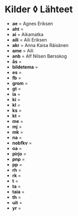 Kilder ◊ Lähteet
================




 - **ae** = Agnes Eriksen
 - **aht** = 
 - **ai** = Aikamatka
 - **aili** = Aili Eriksen
 - **akr** = Anna Kaisa Räisänen
 - **ame** = Aili
 - **anb** = Alf Nilsen Børsskog
 - **ås** = 
 - **bildetema** = 
 - **es** = 
 - **fb** = 
 - **grom** = 
 - **gt** = 
 - **ia** = 
 - **ki** = 
 - **kl** = 
 - **ks** = 
 - **kt** = 
 - **me** = 
 - **mj** = 
 - **mk** = 
 - **na** = 
 - **nobfkv** = 
 - **oa** = 
 - **pirjo** = 
 - **pnp** = 
 - **pp** = 
 - **rh** = 
 - **rk** = 
 - **t** = 
 - **ta** = 
 - **taia** = 
 - **th** = 
 - **uit** = 
 - **yr** = 
